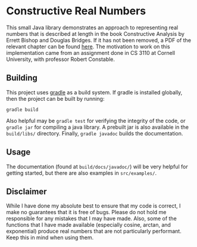 # Constructive Real Numbers

This small Java library demonstrates an approach to representing real numbers
that is described at length in the book Constructive Analysis by Errett Bishop
and Douglas Bridges. If it has not been removed, a PDF of the relevant chapter
can be found [here](http://www.nuprl.org/MathLibrary/ConstructiveAnalysis/).
The motivation to work on this implementation came from an assignment done in
CS 3110 at Cornell University, with professor Robert Constable.

## Building
This project uses [gradle](http://gradle.org/) as a build system. If gradle is
installed globally, then the project can be built by running:
```
gradle build
```
Also helpful may be `gradle test` for verifying the integrity of the code, or
`gradle jar` for compiling a java library. A prebuilt jar is also available in
the `build/libs/` directory. Finally, `gradle javadoc` builds the
documentation.

## Usage
The documentation (found at `build/docs/javadoc/`) will be very helpful for
getting started, but there are also examples in `src/examples/`.

## Disclaimer
While I have done my absolute best to ensure that my code is correct, I make no
guarantees that it is free of bugs. Please do not hold me responsible for any
mistakes that I may have made. Also, some of the functions that I have made
available (especially cosine, arctan, and exponential) produce real numbers
that are not particularly performant. Keep this in mind when using them.
